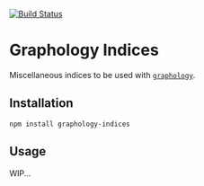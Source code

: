 [![Build Status](https://travis-ci.org/graphology/graphology-indices.svg)](https://travis-ci.org/graphology/graphology-indices)

# Graphology Indices

Miscellaneous indices to be used with [`graphology`](https://graphology.github.io).

## Installation

```
npm install graphology-indices
```

## Usage

WIP...
